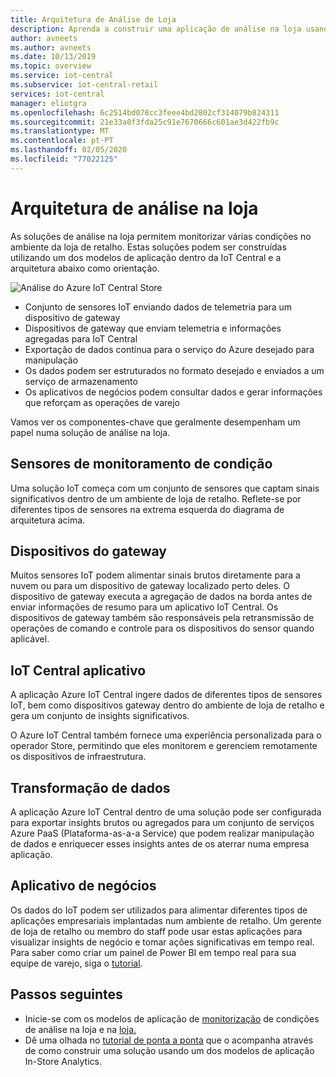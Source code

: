 ```yaml
---
title: Arquitetura de Análise de Loja
description: Aprenda a construir uma aplicação de análise na loja usando o modelo de aplicação checkout na IoT Central
author: avneets
ms.author: avneets
ms.date: 10/13/2019
ms.topic: overview
ms.service: iot-central
ms.subservice: iot-central-retail
services: iot-central
manager: eliotgra
ms.openlocfilehash: 6c2514bd078cc3feee4bd2802cf314079b824311
ms.sourcegitcommit: 21e33a0f3fda25c91e7670666c601ae3d422fb9c
ms.translationtype: MT
ms.contentlocale: pt-PT
ms.lasthandoff: 02/05/2020
ms.locfileid: "77022125"
---
```

# <a name="in-store-analytics-architecture"></a>Arquitetura de análise na loja



As soluções de análise na loja permitem monitorizar várias condições no ambiente da loja de retalho. Estas soluções podem ser construídas utilizando um dos modelos de aplicação dentro da IoT Central e a arquitetura abaixo como orientação.


![Análise do Azure IoT Central Store](./media/architecture/store-analytics-architecture-frame.png)

- Conjunto de sensores IoT enviando dados de telemetria para um dispositivo de gateway
- Dispositivos de gateway que enviam telemetria e informações agregadas para IoT Central
- Exportação de dados contínua para o serviço do Azure desejado para manipulação
- Os dados podem ser estruturados no formato desejado e enviados a um serviço de armazenamento
- Os aplicativos de negócios podem consultar dados e gerar informações que reforçam as operações de varejo
 
Vamos ver os componentes-chave que geralmente desempenham um papel numa solução de análise na loja.

## <a name="condition-monitoring-sensors"></a>Sensores de monitoramento de condição

Uma solução IoT começa com um conjunto de sensores que captam sinais significativos dentro de um ambiente de loja de retalho. Reflete-se por diferentes tipos de sensores na extrema esquerda do diagrama de arquitetura acima.

## <a name="gateway-devices"></a>Dispositivos do gateway

Muitos sensores IoT podem alimentar sinais brutos diretamente para a nuvem ou para um dispositivo de gateway localizado perto deles. O dispositivo de gateway executa a agregação de dados na borda antes de enviar informações de resumo para um aplicativo IoT Central. Os dispositivos de gateway também são responsáveis pela retransmissão de operações de comando e controle para os dispositivos do sensor quando aplicável. 

## <a name="iot-central-application"></a>IoT Central aplicativo

A aplicação Azure IoT Central ingere dados de diferentes tipos de sensores IoT, bem como dispositivos gateway dentro do ambiente de loja de retalho e gera um conjunto de insights significativos.

O Azure IoT Central também fornece uma experiência personalizada para o operador Store, permitindo que eles monitorem e gerenciem remotamente os dispositivos de infraestrutura.

## <a name="data-transform"></a>Transformação de dados
A aplicação Azure IoT Central dentro de uma solução pode ser configurada para exportar insights brutos ou agregados para um conjunto de serviços Azure PaaS (Plataforma-as-a-a Service) que podem realizar manipulação de dados e enriquecer esses insights antes de os aterrar numa empresa aplicação. 

## <a name="business-application"></a>Aplicativo de negócios
Os dados do IoT podem ser utilizados para alimentar diferentes tipos de aplicações empresariais implantadas num ambiente de retalho. Um gerente de loja de retalho ou membro do staff pode usar estas aplicações para visualizar insights de negócio e tomar ações significativas em tempo real. Para saber como criar um painel de Power BI em tempo real para sua equipe de varejo, siga o [tutorial](./tutorial-in-store-analytics-create-app-pnp.md).

## <a name="next-steps"></a>Passos seguintes
* Inicie-se com os modelos de aplicação de [monitorização](https://aka.ms/checkouttemplate) de condições de análise na loja e na [loja.](https://aka.ms/conditiontemplate) 
* Dê uma olhada no [tutorial de ponta a ponta](https://aka.ms/storeanalytics-tutorial) que o acompanha através de como construir uma solução usando um dos modelos de aplicação In-Store Analytics.
